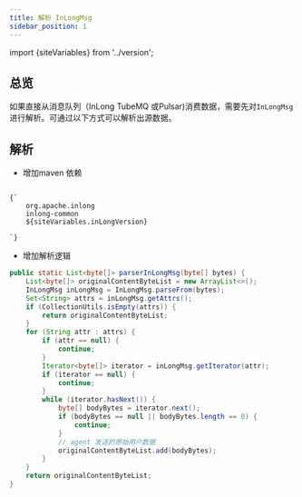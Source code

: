 ```yaml
---
title: 解析 InLongMsg
sidebar_position: 1
---
```


import {siteVariables} from '../version';

## 总览
如果直接从消息队列（InLong TubeMQ 或Pulsar)消费数据，需要先对`InLongMsg` 进行解析。可通过以下方式可以解析出源数据。

## 解析
- 增加maven 依赖
<pre><code parentName="pre">
{`<dependency>
    <groupId>org.apache.inlong</groupId>
    <artifactId>inlong-common</artifactId>
    <version>${siteVariables.inLongVersion}</version>
</dependency>
`}
</code></pre>

- 增加解析逻辑
```java
public static List<byte[]> parserInLongMsg(byte[] bytes) {
    List<byte[]> originalContentByteList = new ArrayList<>();
    InLongMsg inLongMsg = InLongMsg.parseFrom(bytes);
    Set<String> attrs = inLongMsg.getAttrs();
    if (CollectionUtils.isEmpty(attrs)) {
        return originalContentByteList;
    }
    for (String attr : attrs) {
        if (attr == null) {
            continue;
        }
        Iterator<byte[]> iterator = inLongMsg.getIterator(attr);
        if (iterator == null) {
            continue;
        }
        while (iterator.hasNext()) {
            byte[] bodyBytes = iterator.next();
            if (bodyBytes == null || bodyBytes.length == 0) {
                continue;
            }
            // agent 发送的原始用户数据
            originalContentByteList.add(bodyBytes);
        }
    }
    return originalContentByteList;
}
```